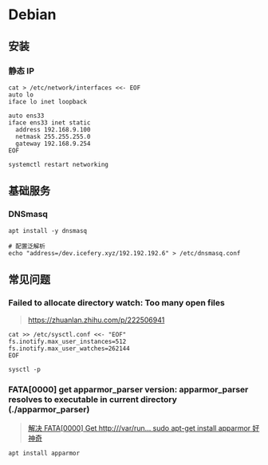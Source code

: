 # Debian

## 安装

### 静态 IP

```shell
cat > /etc/network/interfaces <<- EOF
auto lo
iface lo inet loopback

auto ens33
iface ens33 inet static
  address 192.168.9.100
  netmask 255.255.255.0
  gateway 192.168.9.254
EOF

systemctl restart networking
```

## 基础服务

### DNSmasq

```shell
apt install -y dnsmasq

# 配置泛解析
echo "address=/dev.icefery.xyz/192.192.192.6" > /etc/dnsmasq.conf
```

## 常见问题

### Failed to allocate directory watch: Too many open files

> https://zhuanlan.zhihu.com/p/222506941

```shell
cat >> /etc/sysctl.conf <<- "EOF"
fs.inotify.max_user_instances=512
fs.inotify.max_user_watches=262144
EOF

sysctl -p
```

### FATA[0000] get apparmor_parser version: apparmor_parser resolves to executable in current directory (./apparmor_parser)

> [解决 FATA[0000] Get http:///var/run... sudo apt-get install apparmor 好神奇](https://blog.csdn.net/qq_40088463/article/details/110863372)

```shell
apt install apparmor
```
